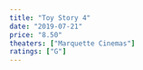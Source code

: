 ```yaml
---
title: "Toy Story 4"
date: "2019-07-21"
price: "8.50"
theaters: ["Marquette Cinemas"]
ratings: ["G"]
---
```

